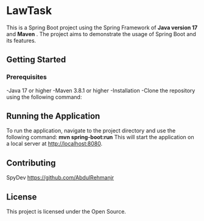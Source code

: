 # LawTask

This is a Spring Boot project using the Spring Framework of **Java version 17** and **Maven** . The project aims to demonstrate the usage of Spring Boot and its features.

## Getting Started

### Prerequisites

-Java 17 or higher
-Maven 3.8.1 or higher
-Installation
-Clone the repository using the following command:

## Running the Application

To run the application, navigate to the project directory and use the following command:
**mvn spring-boot:run**
This will start the application on a local server at <http://localhost:8080>.

## Contributing

SpyDev <https://github.com/AbdulRehmanjr>

## License

This project is licensed under the Open Source.
